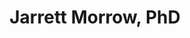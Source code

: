---
title: Jarrett Morrow, PhD
position: Postdoctoral Associate
layout: default
contact:
publications: 
image: /images/user-icon.svg
group: postdoc
year-start: 2012
year-end: 2014
present-position: Assistant Professor, Harvard Medical Shool
---